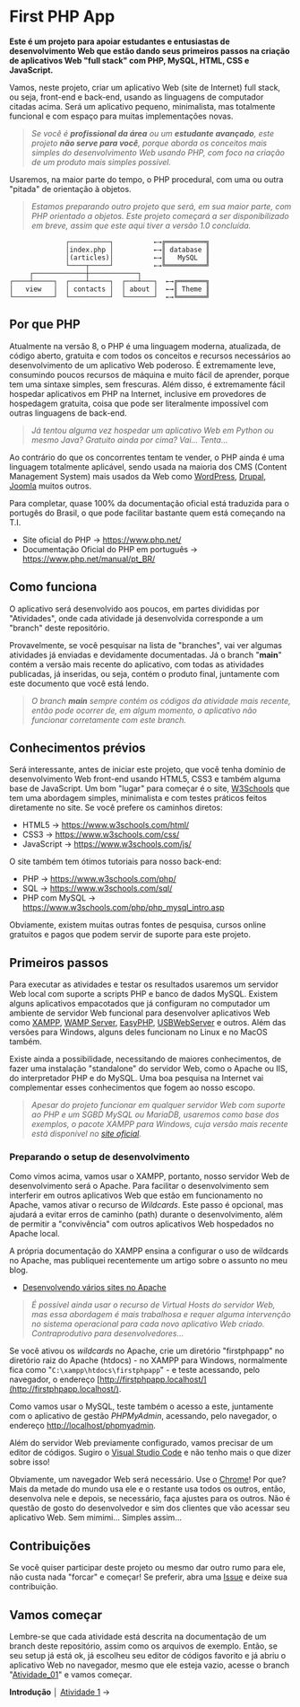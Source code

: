 
# First PHP App

**Este é um projeto para apoiar estudantes e entusiastas de desenvolvimento Web que estão dando seus primeiros passos na criação de aplicativos Web "full stack" com PHP, MySQL, HTML, CSS e JavaScript.**

Vamos, neste projeto, criar um aplicativo Web (site de Internet) full stack, ou seja, front-end e back-end, usando as linguagens de computador citadas acima. Será um aplicativo pequeno, minimalista, mas totalmente funcional e com espaço para muitas implementações novas.

>  *Se você é **profissional da área** ou um **estudante avançado**, este projeto **não serve para você**, porque aborda os conceitos mais simples do desenvolvimento Web usando PHP, com foco na criação de um produto mais simples possível.*

Usaremos, na maior parte do tempo, o PHP procedural, com uma ou outra "pitada" de orientação à objetos.

>  *Estamos preparando outro projeto que será, em sua maior parte, com PHP orientado a objetos. Este projeto começará a ser disponibilizado em breve, assim que este aqui tiver a versão 1.0 concluída.*

	              ┌──────────┐          ←→╔══════════╗ 
	              │index.php │          ←→║ database ║
	              │(articles)│          ←→║   MySQL  ║
	              └────┬─────┘          ←→╚══════════╝
	     ┌─────────────┼────────────┐      
	┌────┴─────┐  ┌────┴─────┐  ┌───┴───┐  ←→╔═══════╗
	│   view   │  │ contacts │  │ about │  ←→║ Theme ║
	└──────────┘  └──────────┘  └───────┘  ←→╚═══════╝

## Por que PHP

Atualmente na versão 8, o PHP é uma linguagem moderna, atualizada, de código aberto, gratuita e com todos os conceitos e recursos necessários ao desenvolvimento de um aplicativo Web poderoso. É extremamente leve, consumindo poucos recursos de máquina e muito fácil de aprender, porque tem uma sintaxe simples, sem frescuras. Além disso, é extremamente fácil hospedar aplicativos em PHP na Internet, inclusive em provedores de hospedagem gratuita, coisa que pode ser literalmente impossível com outras linguagens de back-end.

>  *Já tentou alguma vez hospedar um aplicativo Web em Python ou mesmo Java? Gratuito ainda por cima? Vai... Tenta...*

Ao contrário do que os concorrentes tentam te vender, o PHP ainda é uma linguagem totalmente aplicável, sendo usada na maioria dos CMS (Content Management System) mais usados da Web como [WordPress](https://br.wordpress.org/), [Drupal](https://www.drupal.org), [Joomla](https://www.joomla.org/) muitos outros.

Para completar, quase 100% da documentação oficial está traduzida para o portugês do Brasil, o que pode facilitar bastante quem está começando na T.I.

- Site oficial do PHP → https://www.php.net/
- Documentação Oficial do PHP em português → https://www.php.net/manual/pt_BR/

## Como funciona

O aplicativo será desenvolvido aos poucos, em partes divididas por "Atividades", onde cada atividade já desenvolvida corresponde a um "branch" deste repositório.

Provavelmente, se você pesquisar na lista de "branches", vai ver algumas atividades já enviadas e devidamente documentadas. Já o branch "**main**" contém a versão mais recente do aplicativo, com todas as atividades publicadas, já inseridas, ou seja, contém o produto final, juntamente com este documento que você está lendo.

> *O branch **main** sempre contém os códigos da atividade mais recente, então pode ocorrer de, em algum momento, o aplicativo não funcionar corretamente com este branch.*

## Conhecimentos prévios

Será interessante, antes de iniciar este projeto, que você tenha domínio de desenvolvimento Web front-end usando HTML5, CSS3 e também alguma base de JavaScript. Um bom "lugar" para começar é o site, [W3Schools](https://www.w3schools.com/html/default.asp) que tem uma abordagem simples, minimalista e com testes práticos feitos diretamente no site. Se você prefere os caminhos diretos:

- HTML5 → https://www.w3schools.com/html/
- CSS3 → https://www.w3schools.com/css/
- JavaScript → https://www.w3schools.com/js/

O site também tem ótimos tutoriais para nosso back-end:

- PHP → https://www.w3schools.com/php/
- SQL → https://www.w3schools.com/sql/
- PHP com MySQL → https://www.w3schools.com/php/php_mysql_intro.asp

Obviamente, existem muitas outras fontes de pesquisa, cursos online gratuitos e pagos que podem servir de suporte para este projeto.

## Primeiros passos

Para executar as atividades e testar os resultados usaremos um servidor Web local com suporte a scripts PHP e banco de dados MySQL. Existem alguns aplicativos empacotados que já configuram no computador um ambiente de servidor Web funcional para desenvolver aplicativos Web como [XAMPP](https://www.apachefriends.org/pt_br/index.html), [WAMP Server](https://www.wampserver.com/en/), [EasyPHP](https://www.easyphp.org/), [USBWebServer](https://www.usbwebserver.net/webserver/) e outros. Além das versões para Windows, alguns deles funcionam no Linux e no MacOS também.

Existe ainda a possibilidade, necessitando de maiores conhecimentos, de fazer uma instalação "standalone" do servidor Web, como o Apache ou IIS, do interpretador PHP e do MySQL. Uma boa pesquisa na Internet vai complementar esses conhecimentos que fogem ao nosso escopo.

>  *Apesar do projeto funcionar em qualquer servidor Web com suporte ao PHP e um SGBD MySQL ou MariaDB, usaremos como base dos exemplos, o pacote XAMPP para Windows, cuja versão mais recente está disponível no [site oficial](https://www.apachefriends.org/pt_br/index.html).*

### Preparando o setup de desenvolvimento

Como vimos acima, vamos usar o XAMPP, portanto, nosso servidor Web de desenvolvimento será o Apache. Para facilitar o desenvolvimento sem interferir em outros aplicativos Web que estão em funcionamento no Apache, vamos ativar o recurso de *Wildcards*. Este passo é opcional, mas ajudará a evitar erros de caminho (path) durante o desenvolvimento, além de permitir a "convivência" com outros aplicativos Web hospedados no Apache local.

A própria documentação do XAMPP ensina a configurar o uso de wildcards no Apache, mas publiquei recentemente um artigo sobre o assunto no meu blog.

- [Desenvolvendo vários sites no Apache](http://catabits.com.br/desenvolvendo-varios-sites-no-apache/)

> *É possível ainda usar o recurso de Virtual Hosts do servidor Web, mas essa abordagem é mais trabalhosa e requer alguma intervenção no sistema operacional para cada novo aplicativo Web criado. Contraprodutivo para desenvolvedores...*

Se você ativou os *wildcards* no Apache, crie um diretório "firstphpapp" no diretório raiz do Apache (htdocs) - no XAMPP para Windows, normalmente fica como "`C:\xampp\htdocs\firstphpapp`" - e teste acessando, pelo navegador, o endereço [http://firstphpapp.localhost/](http://firstphpapp.localhost/).

Como vamos usar o MySQL, teste também o acesso a este, juntamente com o aplicativo de gestão *PHPMyAdmin*, acessando, pelo navegador, o endereço [http://localhost/phpmyadmin](http://localhost/phpmyadmin).

Além do servidor Web previamente configurado, vamos precisar de um editor de códigos. Sugiro o [Visual Studio Code](https://code.visualstudio.com/) e não tenho mais o que dizer sobre isso!

Obviamente, um navegador Web será necessário. Use o [Chrome](https://www.google.com/intl/pt-BR/chrome/)! Por que? Mais da metade do mundo usa ele e o restante usa todos os outros, então, desenvolva nele e depois, se necessário, faça ajustes para os outros. Não é questão de gosto do desenvolvedor e sim dos clientes que vão acessar seu aplicativo Web. Sem mimimi... Simples assim...

## Contribuições

Se você quiser participar deste projeto ou mesmo dar outro rumo para ele, não custa nada "forcar" e começar! Se preferir, abra uma [Issue](https://github.com/Luferat/FirstPHPApp/issues) e deixe sua contribuição.

## Vamos começar

Lembre-se que cada atividade está descrita na documentação de um branch deste repositório, assim como os arquivos de exemplo. Então, se seu setup já está ok, já escolheu seu editor de códigos favorito e já abriu o aplicativo Web no navegador, mesmo que ele esteja vazio, acesse o branch "[Atividade_01](https://github.com/Luferat/FirstPHPApp/tree/Atividade_01)" e vamos começar.

**Introdução** │ [Atividade 1](https://github.com/Luferat/FirstPHPApp/tree/Atividade_01) →
